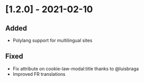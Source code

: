 # [1.2.0] - 2021-02-10
## Added
- Polylang support for multilingual sites

## Fixed
- Fix attribute on cookie-law-modal:title thanks to @luisbraga
- Improved FR translations
